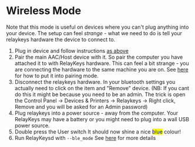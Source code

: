 # Wireless Mode

Note that this mode is useful on devices where you can't plug anything into your device. The setup can feel _strange -_ what we need to do is tell your relaykeys hardware the device to connect to.

1. Plug in device and follow instructions [as above](wireless-mode.md#plug-in-your-relaykeys-stick-and-pair-with-a-computer-wired-mode)
2. Pair the main AAC/Host device with it. So pair the computer you have attached it to with RelayKeys hardware. This can feel a bit strange - you are connecting the hardware to the same machine you are on. See [here](wireless-mode.md#undefined-1) for how to put it into pairing mode.
3. Disconnect the relaykeys hardware. In your bluetooth settings you actually need to click on the item and "Remove" device. (NB: If you cant do this it might be because you need to be an admin. The trick is open the Control Panel -> Devices & Printers -> Relaykeys -> Right click, Remove and you will be asked for an Admin password)
4. Plug relaykeys into a power source - away from the computer. Your RelayKeys may have a battery or you might need to plug into a wall USB power source.
5. Double press the User switch It should now shine a nice <mark style="color:blue;">blue</mark> colour!
6. Run RelayKeysd with `--ble_mode` See [here](../../developers/relaykeys-daemon.md) for more details
